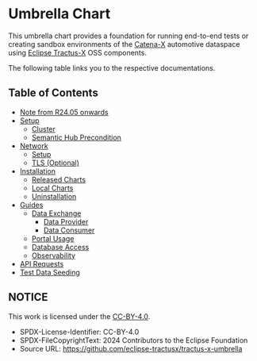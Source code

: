 # Umbrella Chart

This umbrella chart provides a foundation for running end-to-end tests or creating sandbox environments of the [Catena-X](https://catena-x.net/en/) automotive dataspace using
[Eclipse Tractus-X](https://projects.eclipse.org/projects/automotive.tractusx) OSS components.

The following table links you to the respective documentations.

## **Table of Contents**

- [Note from R24.05 onwards](user/note-r2405-onwards)
- [Setup](user/setup)
  - [Cluster](user/setup/README.md)
  - [Semantic Hub Precondition](user/setup/semantic-hub.md)
- [Network](user/network)
  - [Setup](user/network/README.md)
  - [TLS (Optional)](user/network/tls.md)
- [Installation](user/installation/README.md)
  - [Released Charts](user/installation/released-chart.md)
  - [Local Charts](user/installation/local-repository.md)
  - [Uninstallation](user/installation/uninstallation.md)
- [Guides](user/guides)
  - [Data Exchange](user/guides/data-exchange.md)
    - [Data Provider](user/guides/data-exchange/provide-data.md)
    - [Data Consumer](user/guides/data-exchange/consume-data.md)
  - [Portal Usage](user/guides/portal-usage.md)
  - [Database Access](user/guides/database-access.md)
  - [Observability](user/guides/observability/observability.md)
- [API Requests](api/README.md)
- [Test Data Seeding](test-data-seeding)

## NOTICE

This work is licensed under the [CC-BY-4.0](https://creativecommons.org/licenses/by/4.0/legalcode).

- SPDX-License-Identifier: CC-BY-4.0
- SPDX-FileCopyrightText: 2024 Contributors to the Eclipse Foundation
- Source URL: <https://github.com/eclipse-tractusx/tractus-x-umbrella>
